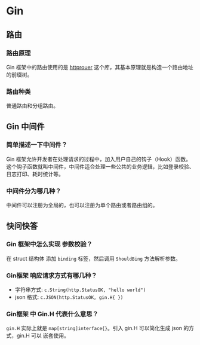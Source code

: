 # Gin

## 路由

### 路由原理

Gin 框架中的路由使用的是 [httprouer](https://github.com/julienschmidt/httprouter) 这个库，其基本原理就是构造一个路由地址的前缀树。

### 路由种类

普通路由和分组路由。

## Gin 中间件

### 简单描述一下中间件？

Gin 框架允许开发者在处理请求的过程中，加入用户自己的钩子（Hook）函数。这个钩子函数就叫中间件，中间件适合处理一些公共的业务逻辑，比如登录校验、日志打印、耗时统计等。

### 中间件分为哪几种？

中间件可以注册为全局的，也可以注册为单个路由或者路由组的。

## 快问快答

### Gin 框架中怎么实现 参数校验？

在 struct 结构体 添加 `binding` 标签，然后调用 `ShouldBing` 方法解析参数。

### Gin框架 响应请求方式有哪几种？

- 字符串方式:  `c.String(http.StatusOK, "hello world")` 
- json 格式:  `c.JSON(http.StatusOK, gin.H{ })`

### Gin框架 中 Gin.H 代表什么意思？

`gin.H` 实际上就是 `map[string]interface{}`。引入 gin.H 可以简化生成 json 的方式，gin.H 可以 嵌套使用。

